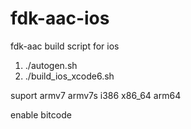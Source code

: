 # fdk-aac-ios


fdk-aac build script for ios

1. ./autogen.sh
2. ./build_ios_xcode6.sh

suport armv7 armv7s i386 x86_64 arm64

enable bitcode
